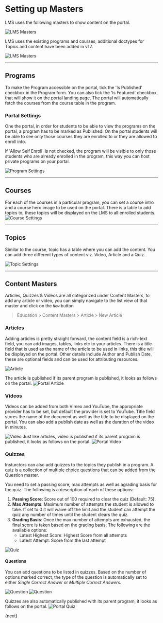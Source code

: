 # Setting up Masters

LMS uses the following masters to show content on the portal.

<img class="screenshot" alt="LMS Masters" src="{{docs_base_url}}/assets/img/education/lms/lms-masters-tree.png">

LMS uses the existing programs and courses, additional doctypes for Topics and content have been added in v12.

<img alt="LMS Masters" src="{{docs_base_url}}/assets/img/education/lms/masters.png">

---

## Programs
To make the Program accessible on the portal, tick the 'Is Published' checkbox in the Program form. You can also tick the 'Is Featured' checkbox, that will show it on the portal landing page. The portal will automatically fetch the courses from the course table in the program.

### Portal Settings
One the portal, in order for students to be able to view the programs on the portal, a program has to be marked as Published. On the portal students will be able to see only those courses they are enrolled to or they are allowed to enroll into.

If 'Allow Self Enroll' is not checked, the program will be visible to only those students who are already enrolled in the program, this way you can host private programs on your portal.

<img class="screenshot" alt="Program Settings" src="{{docs_base_url}}/assets/img/education/lms/desk-program.png">

---

## Courses

For each of the courses in a particular program, you can set a course intro and a course hero image to be used on the portal. There is a table to add topics to, these topics will be displayed on the LMS to all enrolled students.
<img class="screenshot" alt="Course Settings" src="{{docs_base_url}}/assets/img/education/lms/desk-course.png">

---

## Topics
Similar to the course, topic has a table where you can add the content. You can add three different types of content viz. Video, Article and a Quiz.

<img class="screenshot" alt="Topic Settings" src="{{docs_base_url}}/assets/img/education/lms/desk-topic.png">

---

## Content Masters
Articles, Quizzes & Videos are all categorized under Content Masters, to add any article or video, you can simply navigate to the list view of that master and click on the `New` button

> Education > Content Masters > Article > New Article

### Articles
Adding articles is pretty straight forward, the content field is a rich-text field, you can add images, tables, links etc to your articles. There is a title field that is used as the name of the article to be used in links, this title will be displayed on the portal.
Other details include Author and Publish Date, these are optional fields and can be used for attributing resources.

<img class="screenshot" alt="Article" src="{{docs_base_url}}/assets/img/education/lms/desk-article.png">

The article is published if its parent program is published, it looks as follows on the portal.
<img class="screenshot" alt="Portal Article" src="{{docs_base_url}}/assets/img/education/lms/article.png">

### Videos
Videos can be added from both Vimeo and YouTube, the appropriate provider has to be set, but default the provider is set to YouTube.
Title field stores the name of the document as well as the title to be displayed on the portal. You can also add a publish date as well as the duration of the video in minutes.

<img class="screenshot" alt="Video" src="{{docs_base_url}}/assets/img/education/lms/desk-video.png">
Just like articles, video is published if its parent program is published, it looks as follows on the portal.
<img class="screenshot" alt="Portal Video" src="{{docs_base_url}}/assets/img/education/lms/video.png">

### Quizzes
Insturctors can also add quizzes to the topics they publish in a program. A quiz is a collection of multiple choice questions that can be added from the Question master.

You need to set a passing score, max attempts as well as agrading basis for the quiz. The following is a description of each of these options:

1. **Passing Score**: Score out of 100 required to clear the quiz (Default: 75).
1. **Max Attempts**: Maximum number of attempts the student is allowed to take. If set to 0 it will waive off the limit and the student can attempt the quiz any number of times until the student clears the quiz.
1. **Grading Basis**: Once the max number of attempts are exhausted, the final score is taken based on the grading basis. The following are the available options:
	- Latest Highest Score: Highest Score from all attempts
	- Latest Attempt: Score from the last attempt

<img class="screenshot" alt="Quiz" src="{{docs_base_url}}/assets/img/education/lms/desk-quiz.png">

#### Questions
You can add questions to be listed in quizzes. Based on the number of options marked correct, the type of the question is automatically set to either *Single Correct Answer* or *Multiple Correct Answers*.

<img class="screenshot" alt="Question" src="{{docs_base_url}}/assets/img/education/lms/desk-question-single.png">
<img class="screenshot" alt="Question" src="{{docs_base_url}}/assets/img/education/lms/desk-question-multiple.png">

Quizzes are also automatically published with its parent program, it looks as follows on the portal.
<img class="screenshot" alt="Portal Quiz" src="{{docs_base_url}}/assets/img/education/lms/quiz.png">

{next}
